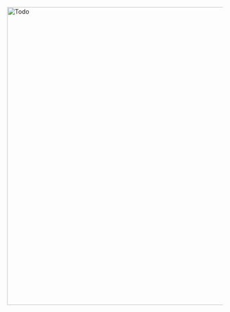 <img width="697" alt="Todo" src="https://user-images.githubusercontent.com/126603018/224138660-ab66de53-da5c-4d06-b9a9-63d51e141c6f.png">
